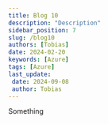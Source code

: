 ```yaml
---
title: Blog 10
description: "Description"
sidebar_position: 7
slug: /blog10
authors: [Tobias]
date: 2024-02-20
keywords: [Azure]
tags: [Azure]
last_update: 
 date: 2024-09-08
 author: Tobias
---
```


Something

<!-- truncate -->

